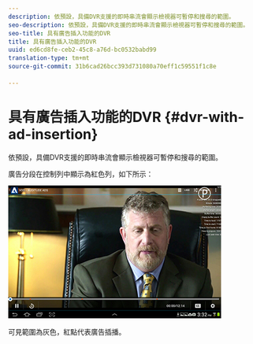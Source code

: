 ```yaml
---
description: 依預設，具備DVR支援的即時串流會顯示檢視器可暫停和搜尋的範圍。
seo-description: 依預設，具備DVR支援的即時串流會顯示檢視器可暫停和搜尋的範圍。
seo-title: 具有廣告插入功能的DVR
title: 具有廣告插入功能的DVR
uuid: ed6cd8fe-ceb2-45c8-a76d-bc0532babd99
translation-type: tm+mt
source-git-commit: 31b6cad26bcc393d731080a70eff1c59551f1c8e

---
```



# 具有廣告插入功能的DVR {#dvr-with-ad-insertion}

依預設，具備DVR支援的即時串流會顯示檢視器可暫停和搜尋的範圍。

廣告分段在控制列中顯示為紅色列，如下所示：

<!--<a id="fig_720DD22D2318485EAB4BEA55C30D5ECF"></a>-->

![](assets/dvr-with-ads.jpg)

可見範圍為灰色，紅點代表廣告插播。
